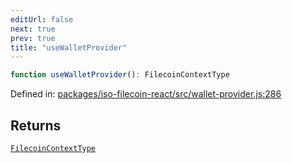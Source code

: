 ```yaml
---
editUrl: false
next: true
prev: true
title: "useWalletProvider"
---
```


```ts
function useWalletProvider(): FilecoinContextType
```

Defined in: [packages/iso-filecoin-react/src/wallet-provider.js:286](https://github.com/hugomrdias/filecoin/blob/main/packages/iso-filecoin-react/src/wallet-provider.js#L286)

## Returns

[`FilecoinContextType`](/api/iso-filecoin-react/types/type-aliases/filecoincontexttype/)
